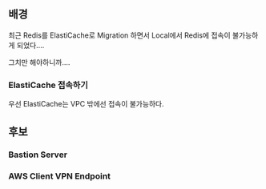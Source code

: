 

## 배경

최근 Redis를 ElastiCache로 Migration 하면서
Local에서 Redis에 접속이 불가능하게 되었다....

그치만 해야하니까....

### ElastiCache 접속하기

우선 ElastiCache는 VPC 밖에선 접속이 불가능하다.




## 후보

### Bastion Server



### AWS Client VPN Endpoint


